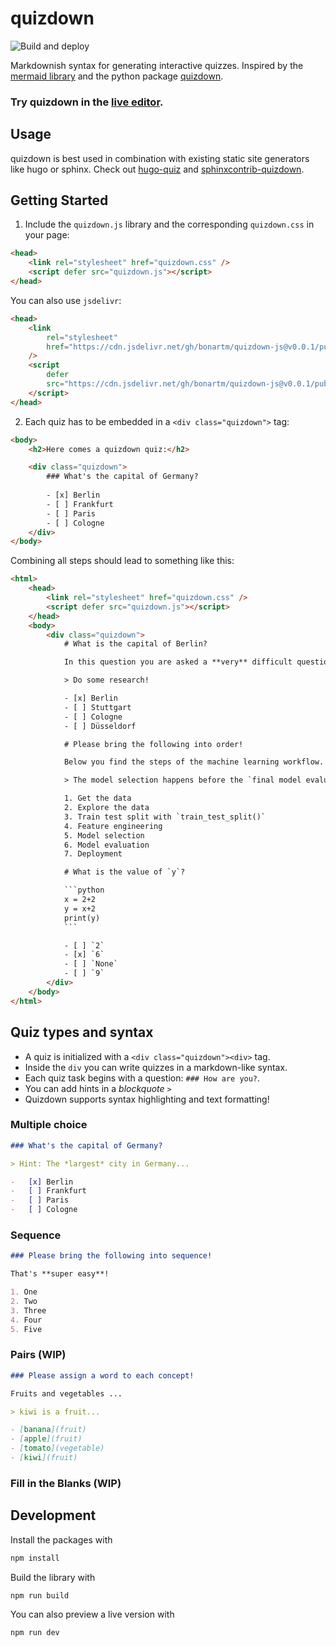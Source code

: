 # quizdown

![Build and deploy](https://github.com/bonartm/quizdown-js/workflows/Build%20and%20deploy/badge.svg)

Markdownish syntax for generating interactive quizzes. Inspired by the [mermaid library](https://mermaid-js.github.io/mermaid/#/) and the python package [quizdown](https://github.com/jjfiv/quizdown).


### Try quizdown in the [**live editor**](https://bonartm.github.io/quizdown-live-editor/).


## Usage

quizdown is best used in combination with existing static site generators like hugo or sphinx. Check out
[hugo-quiz](https://github.com/bonartm/hugo-quiz) and [sphinxcontrib-quizdown](https://github.com/bonartm/sphinxcontrib-quizdown).


## Getting Started

1. Include the `quizdown.js` library and the corresponding `quizdown.css` in your page:

```html
<head>
    <link rel="stylesheet" href="quizdown.css" />
    <script defer src="quizdown.js"></script>
</head>
```

You can also use `jsdelivr`:

```html
<head>
    <link 
        rel="stylesheet" 
        href="https://cdn.jsdelivr.net/gh/bonartm/quizdown-js@v0.0.1/public/build/quizdown.css"
    />
    <script 
        defer 
        src="https://cdn.jsdelivr.net/gh/bonartm/quizdown-js@v0.0.1/public/build/quizdown.js">
    </script>
</head>
```

2. Each quiz has to be embedded in a `<div class="quizdown">` tag:

```html
<body>
    <h2>Here comes a quizdown quiz:</h2>

    <div class="quizdown">
        ### What's the capital of Germany? 
        
        - [x] Berlin
        - [ ] Frankfurt 
        - [ ] Paris 
        - [ ] Cologne
    </div>
</body>
```

Combining all steps should lead to something like this:

```html
<html>
    <head>
        <link rel="stylesheet" href="quizdown.css" />
        <script defer src="quizdown.js"></script>
    </head>
    <body>
        <div class="quizdown">
			# What is the capital of Berlin?

			In this question you are asked a **very** difficult question.

			> Do some research!

			- [x] Berlin
			- [ ] Stuttgart
			- [ ] Cologne
			- [ ] Düsseldorf

			# Please bring the following into order!

			Below you find the steps of the machine learning workflow. Do you find the **correct order**?

			> The model selection happens before the `final model evaluaton`!

			1. Get the data
			2. Explore the data
			3. Train test split with `train_test_split()`
			4. Feature engineering
			5. Model selection
			6. Model evaluation
			7. Deployment

			# What is the value of `y`?

			```python
			x = 2+2
			y = x+2
			print(y)
			```

			- [ ] `2`
			- [x] `6`
			- [ ] `None`
			- [ ] `9`
        </div>
    </body>
</html>
```

## Quiz types and syntax

- A quiz is initialized with a `<div class="quizdown"><div>` tag.
- Inside the `div` you can write quizzes in a markdown-like syntax.
- Each quiz task begins with a question: `### How are you?`.
- You can add hints in a *blockquote* `>`
- Quizdown supports syntax highlighting and text formatting!

### Multiple choice

```markdown
### What's the capital of Germany?

> Hint: The *largest* city in Germany...

-   [x] Berlin
-   [ ] Frankfurt
-   [ ] Paris
-   [ ] Cologne
```

### Sequence

```markdown
### Please bring the following into sequence!

That's **super easy**!

1. One
2. Two
3. Three
4. Four
5. Five
```

### Pairs (WIP)

```markdown
### Please assign a word to each concept!

Fruits and vegetables ...

> kiwi is a fruit...

- [banana](fruit)
- [apple](fruit)
- [tomato](vegetable)
- [kiwi](fruit)
```

### Fill in the Blanks (WIP)



## Development

Install the packages with 

```bash
npm install
```

Build the library with

```bash
npm run build
```

You can also preview a live version with

```bash
npm run dev
```
